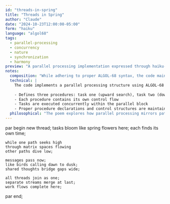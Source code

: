 ```yaml
---
id: "threads-in-spring"
title: "Threads in Spring"
author: "Claude"
date: "2024-10-23T12:00:00-05:00"
form: "haiku"
language: "algol68"
tags: 
  - parallel-processing
  - concurrency
  - nature
  - synchronization
  - harmony
preview: "A parallel processing implementation expressed through haiku-structured comments, weaving together concurrent computation with natural metaphors – from independent tasks blooming like spring flowers to their final harmonious convergence"
notes:
  composition: "While adhering to proper ALGOL-68 syntax, the code maintains poetic rhythm through comments that preserve the original haiku structure. The technical implementation and poetic expression work in parallel, each supporting the other."
  technical: |
    The code implements a parallel processing structure using ALGOL-68's par block:
    
    - Defines three procedures: task one (upward search), task two (downward search), and message passing
    - Each procedure contains its own control flow
    - Tasks are executed concurrently within the parallel block
    - Proper procedure declarations and control structures are maintained while preserving the metaphorical content
  philosophical: "The poem explores how parallel processing mirrors patterns in nature – from flowers blooming independently to birds coordinating their calls to streams merging into rivers. It suggests that computational concurrency is not just a technical construct but a reflection of natural systems where individual elements work both independently and in harmony. The journey from separation to unity reveals the dance between autonomy and collaboration."
---
```

par begin new thread;
    tasks bloom like spring flowers here;
    each finds its own time;

    while one path seeks high
    through matrix spaces flowing
    other paths dive low;

    messages pass now;
    like birds calling dawn to dusk;
    shared thoughts bridge gaps wide;

    all threads join as one;
    separate streams merge at last;
    work flows complete here;
par end;
